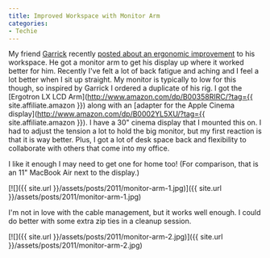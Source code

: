 ```yaml
---
title: Improved Workspace with Monitor Arm
categories:
- Techie
---
```


My friend [Garrick](http://garrickvanburen.com/) recently [posted about an ergonomic improvement](http://garrickvanburen.com/archive/garricks-more-ergonomic-workspace) to his workspace. He got a monitor arm to get his display up where it worked better for him. Recently I've felt a lot of back fatigue and aching and I feel a lot better when I sit up straight. My monitor is typically to low for this though, so inspired by Garrick I ordered a duplicate of his rig. I got the [Ergotron LX LCD Arm](http://www.amazon.com/dp/B00358RIRC/?tag={{ site.affiliate.amazon }}) along with an [adapter for the Apple Cinema display](http://www.amazon.com/dp/B0002YL5XU/?tag={{ site.affiliate.amazon }}).
I have a 30" cinema display that I mounted this on. I had to adjust the tension a lot to hold the big monitor, but my first reaction is that it is way better. Plus, I got a lot of desk space back and flexibility to collaborate with others that come into my office.

I like it enough I may need to get one for home too! (For comparison, that is an 11" MacBook Air next to the display.)

[![]({{ site.url }}/assets/posts/2011/monitor-arm-1.jpg)]({{ site.url }}/assets/posts/2011/monitor-arm-1.jpg)

I'm not in love with the cable management, but it works well enough. I could do better with some extra zip ties in a cleanup session.

[![]({{ site.url }}/assets/posts/2011/monitor-arm-2.jpg)]({{ site.url }}/assets/posts/2011/monitor-arm-2.jpg)
